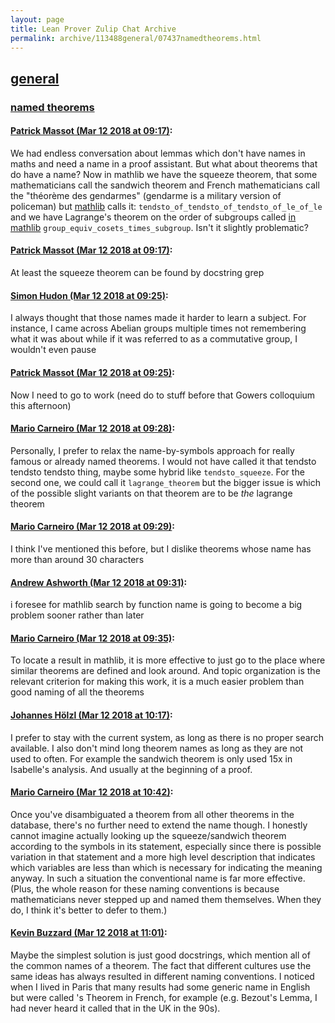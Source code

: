 ```yaml
---
layout: page
title: Lean Prover Zulip Chat Archive 
permalink: archive/113488general/07437namedtheorems.html
---
```


## [general](index.html)
### [named theorems](07437namedtheorems.html)

#### [Patrick Massot (Mar 12 2018 at 09:17)](https://leanprover.zulipchat.com/#narrow/stream/113488-general/topic/named%20theorems/near/123598899):
We had endless conversation about lemmas which don't have names in maths and need a name in a proof assistant. But what about theorems that do have a name? Now in mathlib we have the squeeze theorem, that some mathematicians call the sandwich theorem and French mathematicians call the "théorème des gendarmes" (gendarme is a military version of policeman) but [mathlib](https://github.com/leanprover/mathlib/blob/fe0f2a34b2bc71d480c5fc7766d889e0a4de3ccd/analysis/topology/topological_structures.lean#L346) calls it: `tendsto_of_tendsto_of_tendsto_of_le_of_le` and we have Lagrange's theorem on the order of subgroups called [in mathlib](https://github.com/leanprover/mathlib/blob/b97b7c38416d4f6f258882f807458d4f980976ef/group_theory/subgroup.lean#L88) `group_equiv_cosets_times_subgroup`. Isn't it slightly problematic?

#### [Patrick Massot (Mar 12 2018 at 09:17)](https://leanprover.zulipchat.com/#narrow/stream/113488-general/topic/named%20theorems/near/123598900):
At least the squeeze theorem can be found by docstring grep

#### [Simon Hudon (Mar 12 2018 at 09:25)](https://leanprover.zulipchat.com/#narrow/stream/113488-general/topic/named%20theorems/near/123599118):
I always thought that those names made it harder to learn a subject. For instance, I came across Abelian groups multiple times not remembering what it was about while  if it was referred to as a commutative group, I wouldn't even pause

#### [Patrick Massot (Mar 12 2018 at 09:25)](https://leanprover.zulipchat.com/#narrow/stream/113488-general/topic/named%20theorems/near/123599119):
Now I need to go to work (need do to stuff before that Gowers colloquium this afternoon)

#### [Mario Carneiro (Mar 12 2018 at 09:28)](https://leanprover.zulipchat.com/#narrow/stream/113488-general/topic/named%20theorems/near/123599221):
Personally, I prefer to relax the name-by-symbols approach for really famous or already named theorems. I would not have called it that tendsto tendsto tendsto thing, maybe some hybrid like `tendsto_squeeze`. For the second one, we could call it `lagrange_theorem` but the bigger issue is which of the possible slight variants on that theorem are to be *the* lagrange theorem

#### [Mario Carneiro (Mar 12 2018 at 09:29)](https://leanprover.zulipchat.com/#narrow/stream/113488-general/topic/named%20theorems/near/123599234):
I think I've mentioned this before, but I dislike theorems whose name has more than around 30 characters

#### [Andrew Ashworth (Mar 12 2018 at 09:31)](https://leanprover.zulipchat.com/#narrow/stream/113488-general/topic/named%20theorems/near/123599292):
i foresee for mathlib search by function name is going to become a big problem sooner rather than later

#### [Mario Carneiro (Mar 12 2018 at 09:35)](https://leanprover.zulipchat.com/#narrow/stream/113488-general/topic/named%20theorems/near/123599406):
To locate a result in mathlib, it is more effective to just go to the place where similar theorems are defined and look around. And topic organization is the relevant criterion for making this work, it is a much easier problem than good naming of all the theorems

#### [Johannes Hölzl (Mar 12 2018 at 10:17)](https://leanprover.zulipchat.com/#narrow/stream/113488-general/topic/named%20theorems/near/123600532):
I prefer to stay with the current system, as long as there is no proper search available. I also don't mind long theorem names as long as they are not used to often. For example the sandwich theorem is only used 15x in Isabelle's analysis. And usually at the beginning of a proof.

#### [Mario Carneiro (Mar 12 2018 at 10:42)](https://leanprover.zulipchat.com/#narrow/stream/113488-general/topic/named%20theorems/near/123601262):
Once you've disambiguated a theorem from all other theorems in the database, there's no further need to extend the name though. I honestly cannot imagine actually looking up the squeeze/sandwich theorem according to the symbols in its statement, especially since there is possible variation in that statement and a more high level description that indicates which variables are less than which is necessary for indicating the meaning anyway. In such a situation the conventional name is far more effective. (Plus, the whole reason for these naming conventions is because mathematicians never stepped up and named them themselves. When they do, I think it's better to defer to them.)

#### [Kevin Buzzard (Mar 12 2018 at 11:01)](https://leanprover.zulipchat.com/#narrow/stream/113488-general/topic/named%20theorems/near/123601823):
Maybe the simplest solution is just good docstrings, which mention all of the common names of a theorem. The fact that different cultures use the same ideas has always resulted in different naming conventions. I noticed when I lived in Paris that many results had some generic name in English but were called <French person>'s Theorem in French, for example (e.g. Bezout's Lemma, I had never heard it called that in the UK in the 90s).

